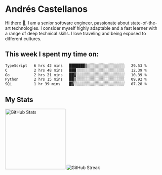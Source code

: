 # Andrés Castellanos

Hi there 👋, I am a senior software engineer, passionate about state-of-the-art technologies. I consider myself highly adaptable and a fast learner with a range of deep technical skills. I love traveling and being exposed to different cultures.

## This week I spent my time on:

<!--START_SECTION:waka-->

```txt
TypeScript   6 hrs 42 mins   ███████▒░░░░░░░░░░░░░░░░░   29.53 %
C            2 hrs 48 mins   ███░░░░░░░░░░░░░░░░░░░░░░   12.39 %
Go           2 hrs 21 mins   ██▓░░░░░░░░░░░░░░░░░░░░░░   10.39 %
Python       2 hrs 15 mins   ██▒░░░░░░░░░░░░░░░░░░░░░░   09.92 %
SQL          1 hr 39 mins    █▓░░░░░░░░░░░░░░░░░░░░░░░   07.28 %
```

<!--END_SECTION:waka-->

## My Stats

<img height="195" src="https://github-readme-stats.vercel.app/api?username=andrescv&show_icons=true&theme=onedark&hide_border=true&card_width=495" alt="GitHub Stats" />

<img src="https://streak-stats.demolab.com?user=andrescv&theme=one-dark-pro&hide_border=true" alt="GitHub Streak" />
